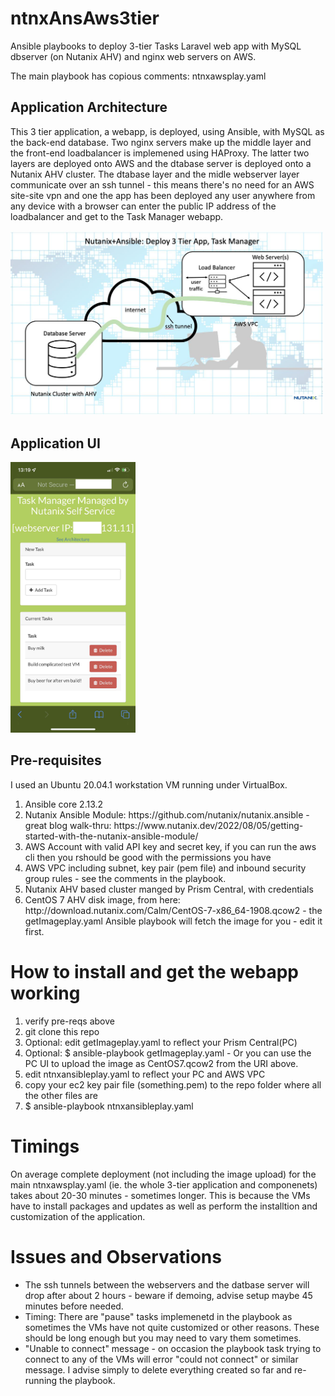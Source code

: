 # ntnxAnsAws3tier
<p>Ansible playbooks to deploy 3-tier Tasks Laravel web app with MySQL dbserver (on Nutanix AHV) and nginx web servers on AWS.</p>
<p>The main playbook has copious comments: ntnxawsplay.yaml</p>

<h2>Application Architecture</h2>
<p>This 3 tier application, a webapp, is deployed, using Ansible, with MySQL as the back-end database.  Two nginx servers make up the middle layer and the front-end loadbalancer is implemened using HAProxy.  The latter two layers are deployed onto AWS and the dtabase server is deployed onto a Nutanix AHV cluster.  The dtabase layer and the midle webserver layer communicate over an ssh tunnel - this means there's no need for an AWS site-site vpn and one the app has been deployed any user anywhere from any device with a browser can enter the public IP address of the loadbalancer and get to the Task Manager webapp.</p>
<img src="images/arch-ansible-small.jpeg" 
     width="500" 
     height="auto" /> 
<h2>Application UI</h2>
<img src="images/taskappiphone-small2.jpeg" 
     width="200" 
     height="auto" />

<h2>Pre-requisites</h2>
<p>I used an Ubuntu 20.04.1 workstation VM running under VirtualBox.</p>
<ol>
     <li>Ansible core 2.13.2</li>
     <li>Nutanix Ansible Module: https://github.com/nutanix/nutanix.ansible - great blog walk-thru: https://www.nutanix.dev/2022/08/05/getting-started-with-the-nutanix-ansible-module/</li>
     <li>AWS Account with valid API key and secret key, if you can run the aws cli then you rshould be good with the permissions you have</li>
     <li>AWS VPC including subnet, key pair (pem file) and inbound security group rules - see the comments in the playbook.</li>
     <li>Nutanix AHV based cluster manged by Prism Central, with credentials</li>
     <li>CentOS 7 AHV disk image, from here: http://download.nutanix.com/Calm/CentOS-7-x86_64-1908.qcow2 - the getImageplay.yaml Ansible playbook will fetch the image for you - edit it first.
</ol>
<h1>How to install and get the webapp working</h1>
<ol>
     <li>verify pre-reqs above</li>
     <li>git clone this repo</li>
     <li>Optional: edit getImageplay.yaml to reflect your Prism Central(PC)</li>
     <li>Optional: $ ansible-playbook getImageplay.yaml - Or you can use the PC UI to upload the image as CentOS7.qcow2 from the URI above.</li>
     <li>edit ntnxansibleplay.yaml to reflect your PC and AWS VPC</li>
     <li>copy your ec2 key pair file (something.pem) to the repo folder where all the other files are</li>
     <li>$ ansible-playbook ntnxansibleplay.yaml</li>
</ol>
<h1>Timings</h1>
On average complete deployment (not including the image upload) for the main ntnxawsplay.yaml (ie. the whole 3-tier application and componenets) takes about 20-30 minutes - sometimes longer.  This is because the VMs have to install packages and updates as well as perform the installtion and customization of the application.
<h1>Issues and Observations</h1>
<ul>
     <li>The ssh tunnels between the webservers and the datbase server will drop after about 2 hours - beware if demoing, advise setup maybe 45 minutes before needed.</li>
     <li>Timing:  There are "pause" tasks implemenetd in the playbook as sometimes the VMs have not quite customized or other reasons.  These should be long enough but you may need to vary them sometimes.</li>
     <li>"Unable to connect" message - on occasion the playbook task trying to connect to any of the VMs will error "could not connect" or similar message.  I advise simply to delete everything created so far and re-running the playbook.</li>
</ul>
